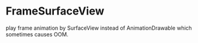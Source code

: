 # FrameSurfaceView
play frame animation by SurfaceView instead of AnimationDrawable which sometimes causes OOM.
